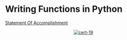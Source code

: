 # Writing Functions in Python

[Statement Of Accomplishment](https://www.datacamp.com/statement-of-accomplishment/course/00e0214f1ff5dd069a0be2e8896743070ea056e8)

 <p align='center'>
  <a href="#">
    <img src='https://github.com/mohd-faizy/CAREER-TRACK-Data-Scientist-with-Python/blob/main/_Certificates/%5BCert%5D_14_Writing%20Functions%20in%20Python.jpg?raw=true' alt="cert-19">
  </a>
</p>
